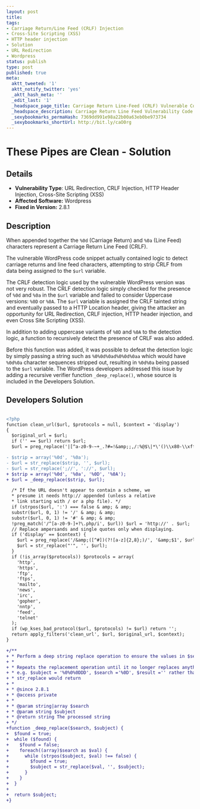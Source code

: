 ```yaml
---
layout: post
title:
tags:
- Carriage Return/Line Feed (CRLF) Injection
- Cross-Site Scripting (XSS)
- HTTP header injection
- Solution
- URL Redirection
- Wordpress
status: publish
type: post
published: true
meta:
  aktt_tweeted: '1'
  aktt_notify_twitter: 'yes'
  _aktt_hash_meta: ''
  _edit_last: '1'
  _headspace_page_title: Carriage Return Line-Feed (CRLF) Vulnerable Code Example
  _headspace_description: Carriage Return Line Feed Vulnerability Code Example
  _sexybookmarks_permaHash: 7369dd991e98a22b00a63eb0be973734
  _sexybookmarks_shortUrl: http://bit.ly/caO0rg
---
```


# These Pipes are Clean - Solution

## Details

* __Vulnerability Type__: URL Redirection, CRLF Injection, HTTP Header Injection, Cross-Site Scripting (XSS)
* __Affected Software:__ Wordpress
* __Fixed in Version:__  2.8.1

## Description
When appended together the `%0d` (Carriage Return) and `%0a` (Line Feed) characters represent a Carriage Return Line Feed (CRLF).

The vulnerable WordPress code snippet actually contained logic to detect carriage returns and line feed characters, attempting to strip CRLF from data being assigned to the `$url` variable.

The CRLF detection logic used by the vulnerable WordPress version was not very robust.  The CRLF detection logic simply checked for the presence of `%0d` and `%0a` in the `$url` variable and failed to consider Uppercase versions: `%0D` or `%0A`.  The `$url` variable is assigned the CRLF tainted string and eventually passed to a HTTP Location header, giving the attacker an opportunity for URL Redirection, CRLF injection, HTTP header injection, and even Cross Site Scripting (XSS).

In addition to adding uppercase variants of `%0D` and `%0A` to the detection logic, a function to recursively detect the presence of CRLF was also added.

Before this function was added, it was possible to defeat the detection logic by simply passing a string such as `%0%0d%0ad%0%0d%0aa` which would have `%0d%0a` character sequences stripped out, resulting in `%0d%0a` being passed to the `$url` variable. The WordPress developers addressed this issue by adding a recursive verifier function `_deep_replace()`, whose source is included in the Developers Solution.

## Developers Solution
```diff

<?php
function clean_url($url, $protocols = null, $context = 'display')
{
  $original_url = $url;
  if ('' == $url) return $url;
  $url = preg_replace('|[^a-z0-9-~+_.?#=!&amp;;,/:%@$\|*\'()\\x80-\\xff]|i', '', $url);

- $strip = array('%0d', '%0a');
- $url = str_replace($strip, '', $url);
- $url = str_replace(';//', '://', $url);
+ $strip = array('%0d', '%0a', '%0D', '%0A');
+ $url = _deep_replace($strip, $url);

  /* If the URL doesn't appear to contain a scheme, we
  * presume it needs http:// appended (unless a relative
  * link starting with / or a php file). */
  if (strpos($url, ':') === false & amp; & amp;
  substr($url, 0, 1) != '/' & amp; & amp;
  substr($url, 0, 1) != '#' & amp; & amp;
  !preg_match('/^[a-z0-9-]+?\.php/i', $url)) $url = 'http://' . $url;
  // Replace ampersands and single quotes only when displaying.
  if ('display' == $context) {
    $url = preg_replace('/&amp;([^#])(?![a-z]{2,8};)/', '&amp;$1', $url);
    $url = str_replace("'", '', $url);
  }
  if (!is_array($protocols)) $protocols = array(
    'http',
    'https',
    'ftp',
    'ftps',
    'mailto',
    'news',
    'irc',
    'gopher',
    'nntp',
    'feed',
    'telnet'
  );
  if (wp_kses_bad_protocol($url, $protocols) != $url) return '';
  return apply_filters('clean_url', $url, $original_url, $context);
}

+/**
+ * Perform a deep string replace operation to ensure the values in $search are no longer present
+ *
+ * Repeats the replacement operation until it no longer replaces anything so as to remove "nested" values
+ * e.g. $subject = '%0%0%0DDD', $search ='%0D', $result ='' rather than the '%0%0DD' that
+ * str_replace would return
+ *
+ * @since 2.8.1
+ * @access private
+ *
+ * @param string|array $search
+ * @param string $subject
+ * @return string The processed string
+ */
+function _deep_replace($search, $subject) {
+  $found = true;
+  while ($found) {
+    $found = false;
+    foreach((array)$search as $val) {
+      while (strpos($subject, $val) !== false) {
+        $found = true;
+        $subject = str_replace($val, '', $subject);
+      }
+    }
+  }
+
+  return $subject;
+}
```
